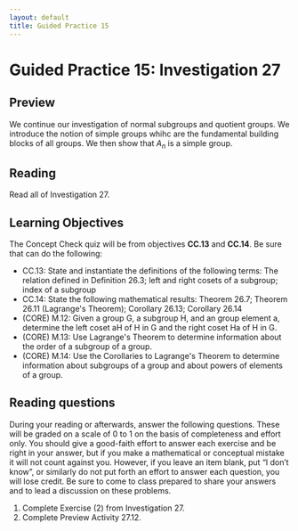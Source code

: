 ```yaml
---
layout: default
title: Guided Practice 15
---
```

# Guided Practice 15: Investigation 27

## Preview

We continue our investigation of normal subgroups and quotient groups. We introduce the notion of simple groups whihc are the fundamental building blocks of all groups. We then show that $A_n$ is a simple group. 
 
## Reading

Read all of Investigation 27. 

## Learning Objectives 

The Concept Check quiz will be from objectives  __CC.13__ and __CC.14__. Be sure that can do the following:

+ CC.13: State and instantiate the definitions of the following terms: The relation defined in Definition 26.3; left and right cosets of a subgroup; index of a subgroup
+ CC.14: State the following mathematical results: Theorem 26.7; Theorem 26.11 (Lagrange's Theorem); Corollary 26.13; Corollary 26.14
+ (CORE) M.12: Given a group G, a subgroup H, and an group element a, determine the left coset aH of H in G and the right coset Ha of H in G. 
+ (CORE) M.13: Use Lagrange's Theorem to determine information about the order of a subgroup of a group. 
+ (CORE) M.14: Use the Corollaries to Lagrange's Theorem to determine information about subgroups of a group and about powers of elements of a group. 


## Reading questions

During your reading or afterwards, answer the following questions. These will be graded on a scale of 0 to 1 on the basis of completeness and effort only. You should give a good-faith effort to answer each exercise and be right in your answer, but if you make a mathematical or conceptual mistake it will not count against you. However, if you leave an item blank, put “I don’t know”, or similarly do not put forth an effort to answer each question, you will lose credit. Be sure to come to class prepared to share your answers and to lead a discussion on these problems.

1. Complete Exercise (2) from Investigation 27. 
2. Complete Preview Activity 27.12. 
